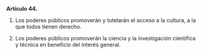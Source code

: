 **Artículo 44.**

1. Los poderes públicos promoverán y tutelarán el acceso a la cultura, a la que todos tienen derecho.

2. Los poderes públicos promoverán la ciencia y la investigación científica y técnica en beneficio del interés general.
